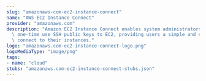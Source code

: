 ```yaml
---
slug: "amazonaws-com-ec2-instance-connect"
name: "AWS EC2 Instance Connect"
provider: "amazonaws.com"
description: "Amazon EC2 Instance Connect enables system administrators to publish\
  \ one-time use SSH public keys to EC2, providing users a simple and secure way to\
  \ connect to their instances."
logo: "amazonaws.com-ec2-instance-connect-logo.png"
logoMediaType: "image/png"
tags:
- name: "cloud"
stubs: "amazonaws.com-ec2-instance-connect-stubs.json"
---
```

